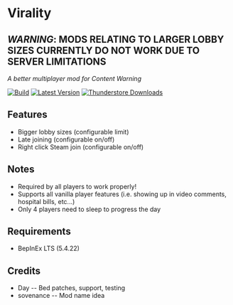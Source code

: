 # Virality

## ***WARNING***: MODS RELATING TO LARGER LOBBY SIZES CURRENTLY DO NOT WORK DUE TO SERVER LIMITATIONS

*A better multiplayer mod for Content Warning*

[![Build](https://img.shields.io/github/actions/workflow/status/MaxWasUnavailable/Virality/build.yml?style=for-the-badge&logo=github&branch=master)](https://github.com/MaxWasUnavailable/Virality/actions/workflows/build.yml)
[![Latest Version](https://img.shields.io/thunderstore/v/MaxWasUnavailable/Virality?style=for-the-badge&logo=thunderstore&logoColor=white)](https://thunderstore.io/c/content-warning/p/MaxWasUnavailable/Virality)
[![Thunderstore Downloads](https://img.shields.io/thunderstore/dt/MaxWasUnavailable/Virality?style=for-the-badge&logo=thunderstore&logoColor=white)](https://thunderstore.io/c/content-warning/p/MaxWasUnavailable/Virality)

## Features
- Bigger lobby sizes (configurable limit)
- Late joining (configurable on/off)
- Right click Steam join (configurable on/off)

## Notes
- Required by all players to work properly!
- Supports all vanilla player features (i.e. showing up in video comments, hospital bills, etc...)
- Only 4 players need to sleep to progress the day

## Requirements
- BepInEx LTS (5.4.22)

## Credits
- Day -- Bed patches, support, testing
- sovenance -- Mod name idea
